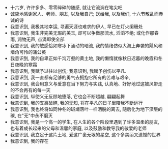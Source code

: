 - 十六岁, 许许多多、零零碎碎的随感, 就让它流淌在笔尖吧
- 诚挚地感谢家人、老师、朋友, 以及我自己; 送给我, 以及我们, 十六节散乱而赤诚的诗
- 我意识到, 我极其地幸运, 寻遍天涯也难求的伊人, 早已在灯火阑珊处
- 我意识到, 我生非完美无瑕的美玉, 却可以争做那流水, 滔滔不绝; 或化作那春雨, 润物无声, 点滴即使全部
- 我意识到, 我的敏感恰如寒冰下涌动的暗流, 我的情绪仿似大海上奔袭的飓风和墙角可怜的蒲公英
- 我意识到, 我的自卑正如千沟万壑的黄土地, 我的懒惰就像秋日迟暮的晚霞和冬日夜晚的寒霜
- 我意识到, 我赋予过往以创伤; 我意识到, 我赋予创伤以平凡.
- 我意识到, 我一直都有足够的勇气去拥抱它所有的苦难与艰辛,
- 我意识到, 我会用意义与爱意在当下努力与实践, 认真地、好好地过这被风带走的不会再有的每一天
- 我意识到, 纵使义无反顾地堕落, 它也会不断超越, 翩翩起舞
- 我意识到, 我的支离破碎, 我的无知, 将在平凡的日子里陪我不断远行
- 我意识到, 我也终将如同仲冬的斑斓落叶一样洒脱的离去, 随后化为地下深层的碳, 在"无"中永不磨灭
- 我意识到, 我是一个高一的学生, 在人生的各个阶段里遇到了许多温柔的朋友, 也有着成长起来的父母和温馨的家庭, 以及鼓励和教导我的敬爱的老师
- 我意识到, 我立足于这片土地, 爱这广袤无垠的星空, 这个多美丽又遗憾的世界
- 我意识到, 我的存在